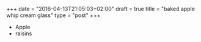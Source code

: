 +++
date = "2016-04-13T21:05:03+02:00"
draft = true
title = "baked apple whip cream glass"
type = "post"
+++

* Apple
* raisins
